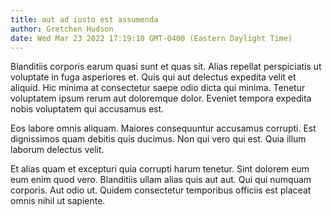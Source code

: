 ```yaml
---
title: aut ad iusto est assumenda
author: Gretchen Hudson
date: Wed Mar 23 2022 17:19:10 GMT-0400 (Eastern Daylight Time)
---
```

Blanditiis corporis earum quasi sunt et quas sit. Alias repellat perspiciatis ut voluptate in fuga asperiores et. Quis qui aut delectus expedita velit et aliquid. Hic minima at consectetur saepe odio dicta qui minima. Tenetur voluptatem ipsum rerum aut doloremque dolor. Eveniet tempora expedita nobis voluptatem qui accusamus est.

 Eos labore omnis aliquam. Maiores consequuntur accusamus corrupti. Est dignissimos quam debitis quis ducimus. Non qui vero qui est. Quia illum laborum delectus velit.

 Et alias quam et excepturi quia corrupti harum tenetur. Sint dolorem eum eum enim quod vero. Blanditiis ullam alias quis aut aut. Qui qui numquam corporis. Aut odio ut. Quidem consectetur temporibus officiis est placeat omnis nihil ut sapiente.